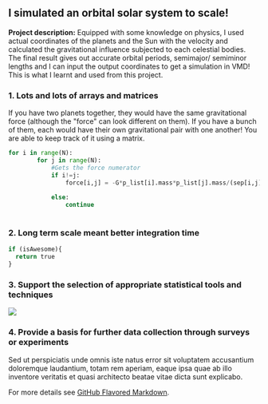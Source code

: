 ## I simulated an orbital solar system to scale!

**Project description:** Equipped with some knowledge on physics, I used actual coordinates of the planets and the Sun with the velocity and calculated the gravitational influence subjected to each celestial bodies. The final result gives out accurate orbital periods, semimajor/ semiminor lengths and I can input the output coordinates to get a simulation in VMD! This is what I learnt and used from this project.

### 1. Lots and lots of arrays and matrices

If you have two planets together, they would have the same gravitational force (although the "force" can look different on them). If you have a bunch of them, each would have their own gravitational pair with one another! You are able to keep track of it using a matrix.

```python
for i in range(N):
        for j in range(N):
            #Gets the force numerator
            if i!=j:      
                force[i,j] = -G*p_list[i].mass*p_list[j].mass/(sep[i,j])**3 * sep_vector[i,j]
                
            else:
                continue
                
```

### 2. Long term scale meant better integration time

```python
if (isAwesome){
  return true
}
```

### 3. Support the selection of appropriate statistical tools and techniques

<img src="images/dummy_thumbnail.jpg?raw=true"/>

### 4. Provide a basis for further data collection through surveys or experiments

Sed ut perspiciatis unde omnis iste natus error sit voluptatem accusantium doloremque laudantium, totam rem aperiam, eaque ipsa quae ab illo inventore veritatis et quasi architecto beatae vitae dicta sunt explicabo. 

For more details see [GitHub Flavored Markdown](https://guides.github.com/features/mastering-markdown/).

